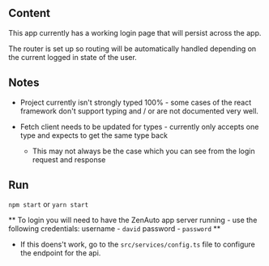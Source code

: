 ## Content

This app currently has a working login page that will persist across the app.

The router is set up so routing will be automatically handled depending on the current logged in state of the user.

## Notes

- Project currently isn't strongly typed 100% - some cases of the react framework don't support typing and / or are not documented very well.

- Fetch client needs to be updated for types - currently only accepts one type and expects to get the same type back
    - This may not always be the case which you can see from the login request and response

## Run
`npm start` or `yarn start`

** To login you will need to have the ZenAuto app server running - use the following credentials: username - `david` password - `password` **

- If this doens't work, go to the `src/services/config.ts` file to configure the endpoint for the api.